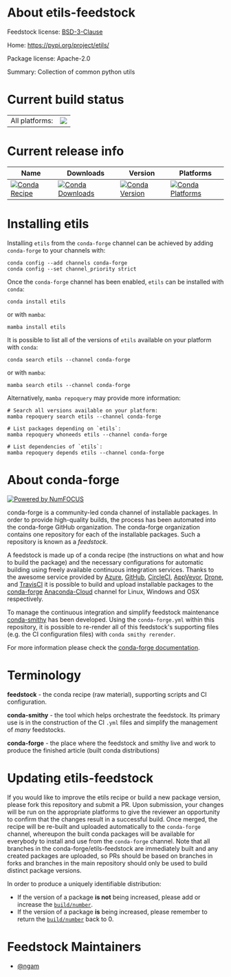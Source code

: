 About etils-feedstock
=====================

Feedstock license: [BSD-3-Clause](https://github.com/conda-forge/etils-feedstock/blob/main/LICENSE.txt)

Home: https://pypi.org/project/etils/

Package license: Apache-2.0

Summary: Collection of common python utils

Current build status
====================


<table><tr><td>All platforms:</td>
    <td>
      <a href="https://dev.azure.com/conda-forge/feedstock-builds/_build/latest?definitionId=16488&branchName=main">
        <img src="https://dev.azure.com/conda-forge/feedstock-builds/_apis/build/status/etils-feedstock?branchName=main">
      </a>
    </td>
  </tr>
</table>

Current release info
====================

| Name | Downloads | Version | Platforms |
| --- | --- | --- | --- |
| [![Conda Recipe](https://img.shields.io/badge/recipe-etils-green.svg)](https://anaconda.org/conda-forge/etils) | [![Conda Downloads](https://img.shields.io/conda/dn/conda-forge/etils.svg)](https://anaconda.org/conda-forge/etils) | [![Conda Version](https://img.shields.io/conda/vn/conda-forge/etils.svg)](https://anaconda.org/conda-forge/etils) | [![Conda Platforms](https://img.shields.io/conda/pn/conda-forge/etils.svg)](https://anaconda.org/conda-forge/etils) |

Installing etils
================

Installing `etils` from the `conda-forge` channel can be achieved by adding `conda-forge` to your channels with:

```
conda config --add channels conda-forge
conda config --set channel_priority strict
```

Once the `conda-forge` channel has been enabled, `etils` can be installed with `conda`:

```
conda install etils
```

or with `mamba`:

```
mamba install etils
```

It is possible to list all of the versions of `etils` available on your platform with `conda`:

```
conda search etils --channel conda-forge
```

or with `mamba`:

```
mamba search etils --channel conda-forge
```

Alternatively, `mamba repoquery` may provide more information:

```
# Search all versions available on your platform:
mamba repoquery search etils --channel conda-forge

# List packages depending on `etils`:
mamba repoquery whoneeds etils --channel conda-forge

# List dependencies of `etils`:
mamba repoquery depends etils --channel conda-forge
```


About conda-forge
=================

[![Powered by
NumFOCUS](https://img.shields.io/badge/powered%20by-NumFOCUS-orange.svg?style=flat&colorA=E1523D&colorB=007D8A)](https://numfocus.org)

conda-forge is a community-led conda channel of installable packages.
In order to provide high-quality builds, the process has been automated into the
conda-forge GitHub organization. The conda-forge organization contains one repository
for each of the installable packages. Such a repository is known as a *feedstock*.

A feedstock is made up of a conda recipe (the instructions on what and how to build
the package) and the necessary configurations for automatic building using freely
available continuous integration services. Thanks to the awesome service provided by
[Azure](https://azure.microsoft.com/en-us/services/devops/), [GitHub](https://github.com/),
[CircleCI](https://circleci.com/), [AppVeyor](https://www.appveyor.com/),
[Drone](https://cloud.drone.io/welcome), and [TravisCI](https://travis-ci.com/)
it is possible to build and upload installable packages to the
[conda-forge](https://anaconda.org/conda-forge) [Anaconda-Cloud](https://anaconda.org/)
channel for Linux, Windows and OSX respectively.

To manage the continuous integration and simplify feedstock maintenance
[conda-smithy](https://github.com/conda-forge/conda-smithy) has been developed.
Using the ``conda-forge.yml`` within this repository, it is possible to re-render all of
this feedstock's supporting files (e.g. the CI configuration files) with ``conda smithy rerender``.

For more information please check the [conda-forge documentation](https://conda-forge.org/docs/).

Terminology
===========

**feedstock** - the conda recipe (raw material), supporting scripts and CI configuration.

**conda-smithy** - the tool which helps orchestrate the feedstock.
                   Its primary use is in the construction of the CI ``.yml`` files
                   and simplify the management of *many* feedstocks.

**conda-forge** - the place where the feedstock and smithy live and work to
                  produce the finished article (built conda distributions)


Updating etils-feedstock
========================

If you would like to improve the etils recipe or build a new
package version, please fork this repository and submit a PR. Upon submission,
your changes will be run on the appropriate platforms to give the reviewer an
opportunity to confirm that the changes result in a successful build. Once
merged, the recipe will be re-built and uploaded automatically to the
`conda-forge` channel, whereupon the built conda packages will be available for
everybody to install and use from the `conda-forge` channel.
Note that all branches in the conda-forge/etils-feedstock are
immediately built and any created packages are uploaded, so PRs should be based
on branches in forks and branches in the main repository should only be used to
build distinct package versions.

In order to produce a uniquely identifiable distribution:
 * If the version of a package **is not** being increased, please add or increase
   the [``build/number``](https://docs.conda.io/projects/conda-build/en/latest/resources/define-metadata.html#build-number-and-string).
 * If the version of a package **is** being increased, please remember to return
   the [``build/number``](https://docs.conda.io/projects/conda-build/en/latest/resources/define-metadata.html#build-number-and-string)
   back to 0.

Feedstock Maintainers
=====================

* [@ngam](https://github.com/ngam/)

